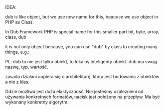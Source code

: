 IDEA:

dub is like object,
but we use new name for this, beacuse we use object in PHP as Class.

In Dub Framework PHP is special name for this smaller part
bit, byte, array, class, dub

it is not only object because, you can use "dub" by class to creating many things, e.g.:


PL:
dub to nie jest tylko obiekt, to lokalny inteligenty obiekt.
dub ma swoją nazwę, typ, wartość.

zasada działani aopiera się o architekturę, która jest budowania z obiektów a nie z klas.

Gdzie możliwa jest duża elastyczność.
Nie jesteśmy uzależnieni od używania konkretnych formatów, nacisk jest położony na przepływ.
Ma być wykonany konkretny algorytm.


